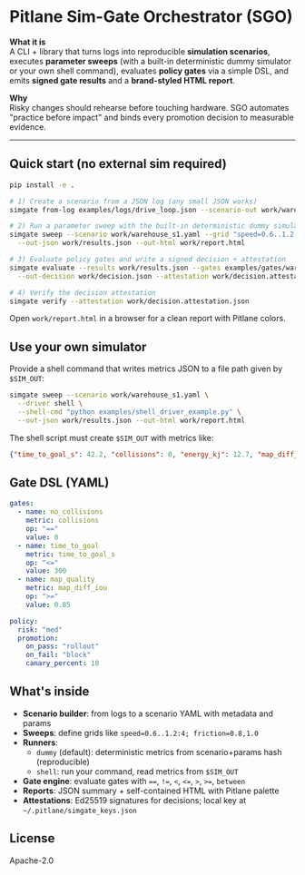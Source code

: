 # Pitlane Sim-Gate Orchestrator (SGO)

**What it is**  
A CLI + library that turns logs into reproducible **simulation scenarios**, executes **parameter sweeps** (with a built-in deterministic dummy simulator or your own shell command), evaluates **policy gates** via a simple DSL, and emits **signed gate results** and a **brand-styled HTML report**.

**Why**  
Risky changes should rehearse before touching hardware. SGO automates "practice before impact" and binds every promotion decision to measurable evidence.

---

## Quick start (no external sim required)

```bash
pip install -e .

# 1) Create a scenario from a JSON log (any small JSON works)
simgate from-log examples/logs/drive_loop.json --scenario-out work/warehouse_s1.yaml

# 2) Run a parameter sweep with the built-in deterministic dummy simulator
simgate sweep --scenario work/warehouse_s1.yaml --grid "speed=0.6..1.2:4; friction=0.8,1.0" \
  --out-json work/results.json --out-html work/report.html

# 3) Evaluate policy gates and write a signed decision + attestation
simgate evaluate --results work/results.json --gates examples/gates/warehouse.yml \
  --out-decision work/decision.json --attestation work/decision.attestation.json

# 4) Verify the decision attestation
simgate verify --attestation work/decision.attestation.json
```

Open `work/report.html` in a browser for a clean report with Pitlane colors.

## Use your own simulator

Provide a shell command that writes metrics JSON to a file path given by `$SIM_OUT`:

```bash
simgate sweep --scenario work/warehouse_s1.yaml \
  --driver shell \
  --shell-cmd "python examples/shell_driver_example.py" \
  --out-json work/results.json --out-html work/report.html
```

The shell script must create `$SIM_OUT` with metrics like:

```json
{"time_to_goal_s": 42.2, "collisions": 0, "energy_kj": 12.7, "map_diff_iou": 0.91}
```

## Gate DSL (YAML)

```yaml
gates:
  - name: no_collisions
    metric: collisions
    op: "=="
    value: 0
  - name: time_to_goal
    metric: time_to_goal_s
    op: "<="
    value: 300
  - name: map_quality
    metric: map_diff_iou
    op: ">="
    value: 0.85

policy:
  risk: "med"
  promotion:
    on_pass: "rollout"
    on_fail: "block"
    canary_percent: 10
```

## What's inside

- **Scenario builder**: from logs to a scenario YAML with metadata and params
- **Sweeps**: define grids like `speed=0.6..1.2:4; friction=0.8,1.0`
- **Runners**:
  - `dummy` (default): deterministic metrics from scenario+params hash (reproducible)
  - `shell`: run your command, read metrics from `$SIM_OUT`
- **Gate engine**: evaluate gates with `==`, `!=`, `<`, `<=`, `>`, `>=`, `between`
- **Reports**: JSON summary + self-contained HTML with Pitlane palette
- **Attestations**: Ed25519 signatures for decisions; local key at `~/.pitlane/simgate_keys.json`

## License

Apache-2.0
